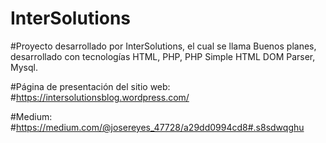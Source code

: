 ﻿# InterSolutions

#Proyecto desarrollado por InterSolutions, el cual se llama Buenos planes, desarrollado con tecnologías HTML, PHP, PHP Simple HTML DOM Parser,  Mysql.

#Página de presentación del sitio web:
#https://intersolutionsblog.wordpress.com/

#Medium:
#https://medium.com/@josereyes_47728/a29dd0994cd8#.s8sdwqghu
